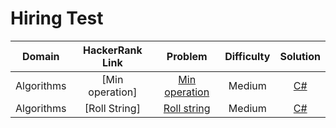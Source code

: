 # Hiring Test

|     Domain      | HackerRank Link |                             Problem                              | Difficulty  |                            Solution                            |
|:---------------:|:---------------:|:----------------------------------------------------------------:|:-----------:|:--------------------------------------------------------------:|
|   Algorithms    | [Min operation] |       [Min operation](./HiringTest.Medium.MinOperation.md)       |   Medium    | [C#](../../src/HackerRankSolutions/HiringTest/MinOperation.cs) |
|   Algorithms    |  [Roll String]  |         [Roll string](./HiringTest.Medium.RollString.md)         |   Medium    |  [C#](../../src/HackerRankSolutions/HiringTest/RollString.cs)  |